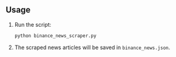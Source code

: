 ## Usage

1. Run the script:
    ```bash
    python binance_news_scraper.py
    ```
2. The scraped news articles will be saved in `binance_news.json`.